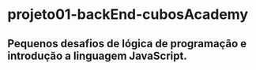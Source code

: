 # projeto01-backEnd-cubosAcademy

## Pequenos desafios de lógica de programação e introdução a linguagem JavaScript.
